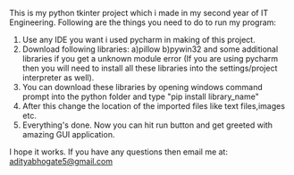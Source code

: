 This is my python tkinter project which i made in my second year of IT Engineering.
Following are the things you need to do to run my program:
1) Use any IDE you want i used pycharm in making of this project.
2) Download following libraries: a)pillow  b)pywin32 and some additional libraries if you get a unknown module error (If you are using pycharm then you will need to install all these libraries into the settings/project interpreter as well).
3) You can download these libraries by opening windows command prompt into the python folder and type "pip install library_name"
4) After this change the location of the imported files like text files,images etc.
5) Everything's done. Now you can hit run button and get greeted with amazing GUI application.

I hope it works. If you have any questions then email me at: adityabhogate5@gmail.com
